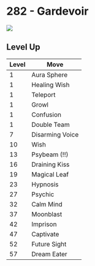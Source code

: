 # 282 - Gardevoir
![][282]

## Level Up

Level | Move
---   | ---
  1   | Aura Sphere
  1   | Healing Wish
  1   | Teleport
  1   | Growl
  1   | Confusion
  1   | Double Team
  7   | Disarming Voice
 10   | Wish
 13   | Psybeam (!!)
 16   | Draining Kiss
 19   | Magical Leaf
 23   | Hypnosis
 27   | Psychic
 32   | Calm Mind
 37   | Moonblast
 42   | Imprison
 47   | Captivate
 52   | Future Sight
 57   | Dream Eater



[282]: /img/pokemon/282.png
